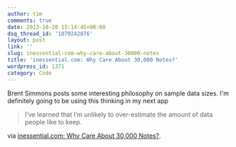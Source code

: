 ```yaml
---
author: tim
comments: true
date: 2013-10-20 15:14:45+00:00
dsq_thread_id: '1879242876'
layout: post
link: ''
slug: inessential-com-why-care-about-30000-notes
title: 'inessential.com: Why Care About 30,000 Notes?'
wordpress_id: 1371
category: Code
---
```


Brent Simmons posts some interesting philosophy on sample data sizes. I'm
definitely going to be using this thinking in my next app

> I’ve learned that I’m unlikely to over-estimate the amount of data people like
to keep.

via [inessential.com: Why Care About 30,000
Notes?](http://inessential.com/2013/10/05/why_care_about_30_000_notes_).
